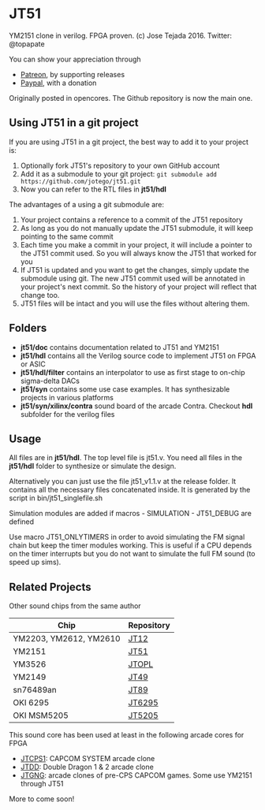 # JT51
YM2151 clone in verilog. FPGA proven.
(c) Jose Tejada 2016. Twitter: @topapate

You can show your appreciation through
* [Patreon](https://patreon.com/jotego), by supporting releases
* [Paypal](https://paypal.me/topapate), with a donation

Originally posted in opencores. The Github repository is now the main one.

## Using JT51 in a git project

If you are using JT51 in a git project, the best way to add it to your project is:

1. Optionally fork JT51's repository to your own GitHub account
2. Add it as a submodule to your git project: `git submodule add https://github.com/jotego/jt51.git`
3. Now you can refer to the RTL files in **jt51/hdl**

The advantages of a using a git submodule are:

1. Your project contains a reference to a commit of the JT51 repository
2. As long as you do not manually update the JT51 submodule, it will keep pointing to the same commit
3. Each time you make a commit in your project, it will include a pointer to the JT51 commit used. So you will always know the JT51 that worked for you
4. If JT51 is updated and you want to get the changes, simply update the submodule using git. The new JT51 commit used will be annotated in your project's next commit. So the history of your project will reflect that change too.
5. JT51 files will be intact and you will use the files without altering them.

## Folders

* **jt51/doc** contains documentation related to JT51 and YM2151
* **jt51/hdl** contains all the Verilog source code to implement JT51 on FPGA or ASIC
* **jt51/hdl/filter** contains an interpolator to use as first stage to on-chip sigma-delta DACs
* **jt51/syn** contains some use case examples. It has synthesizable projects in various platforms
* **jt51/syn/xilinx/contra** sound board of the arcade Contra. Checkout **hdl** subfolder for the verilog files

## Usage
All files are in **jt51/hdl**. The top level file is jt51.v. You need all files in the **jt51/hdl** folder to synthesize or simulate the design.

Alternatively you can just use the file jt51_v1.1.v at the release folder. It contains all the necessary files concatenated inside. It is generated by the script in bin/jt51_singlefile.sh

Simulation modules are added if macros
    - SIMULATION
    - JT51_DEBUG
are defined

Use macro JT51_ONLYTIMERS in order to avoid simulating the FM signal chain but keep the timer modules working. This is useful if a CPU depends on the timer interrupts but you do not want to simulate the full FM sound (to speed up sims).

## Related Projects

Other sound chips from the same author

Chip                   | Repository
-----------------------|------------
YM2203, YM2612, YM2610 | [JT12](https://github.com/jotego/jt12)
YM2151                 | [JT51](https://github.com/jotego/jt51)
YM3526                 | [JTOPL](https://github.com/jotego/jtopl)
YM2149                 | [JT49](https://github.com/jotego/jt49)
sn76489an              | [JT89](https://github.com/jotego/jt89)
OKI 6295               | [JT6295](https://github.com/jotego/jt6295)
OKI MSM5205            | [JT5205](https://github.com/jotego/jt5205)

This sound core has been used at least in the following arcade cores for FPGA

* [JTCPS1](https://github.com/jotego/jtcps1): CAPCOM SYSTEM arcade clone
* [JTDD](https://github.com/jotego/jtdd): Double Dragon 1 & 2 arcade clone
* [JTGNG](https://github.com/jotego/jt_gng): arcade clones of pre-CPS CAPCOM games. Some use YM2151 through JT51

More to come soon!
